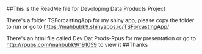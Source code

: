 ##This is the ReadMe file for Devoloping Data Products Project

There's a folder TSForcastingApp for my shiny app, please copy the folder to run or 
go to https://mahbubk9.shinyapps.io/TSForcastingApp/ 

There's an html file called Dev Dat Prods-Rpus for my presentation or go to http://rpubs.com/mahbubk9/191059 to view it
##Thanks